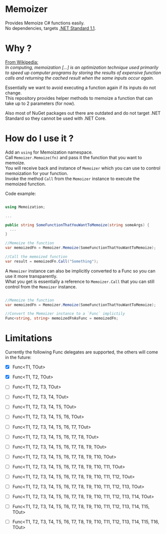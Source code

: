 # Memoizer

Provides Memoize C# functions easily.  
No dependencies, targets [.NET Standard 1.1](https://github.com/dotnet/standard/blob/master/docs/versions/netstandard1.1.md).  

# Why ?

[From Wikipedia:](https://en.wikipedia.org/wiki/Memoization)  
_In computing, memoization [...] is an optimization technique used primarily to speed up computer programs by storing the results of expensive function calls and returning the cached result when the same inputs occur again._

Essentially we want to avoid executing a function again if its inputs do not change.  
This repository provides helper methods to memoize a function that can take up to 2 parameters (for now).

Also most of NuGet packages out there are outdated and do not target .NET Standard so they cannot be used with .NET Core.  

# How do I use it ?

Add an `using` for Memoization namespace.  
Call `Memoizer.Memoize(fn)` and pass it the function that you want to memoize.  
You will receive back and instance of `Memoizer` which you can use to control memoization for your function.  
Invoke the method `Call` from the `Memoizer` instance to execute the memoized function.  

Code example:

```csharp

using Memoization;

...

public string SomeFunctionThatYouWantToMemoize(string someArgs) {
  ...
}

//Memoize the function
var memoizedFn = Memoizer.Memoize(SomeFunctionThatYouWantToMemoize);

//Call the memoized function
var result = memoizedFn.Call("Something");

```

A `Memoizer` instance can also be implicitly converted to a Func so you can use it more transparently.  
What you get is essentially a reference to `Memoizer.Call` that you can still control from the `Memoizer` instance.  

```csharp

//Memoize the function
var memoizedFn = Memoizer.Memoize(SomeFunctionThatYouWantToMemoize);

//Convert the Memoizer instance to a `Func` implictily
Func<string, string> memoizedFnAsFunc = memoizedFn;

```

# Limitations

Currently the following Func delegates are supported, the others will come in the future:

- [x] Func<T1, TOut>
- [x] Func<T1, T2, TOut>
- [ ] Func<T1, T2, T3, TOut>
- [ ] Func<T1, T2, T3, T4, TOut>
- [ ] Func<T1, T2, T3, T4, T5, TOut>
- [ ] Func<T1, T2, T3, T4, T5, T6, TOut>
- [ ] Func<T1, T2, T3, T4, T5, T6, T7, TOut>
- [ ] Func<T1, T2, T3, T4, T5, T6, T7, T8, TOut>
- [ ] Func<T1, T2, T3, T4, T5, T6, T7, T8, T9, TOut>
- [ ] Func<T1, T2, T3, T4, T5, T6, T7, T8, T9, T10, TOut>
- [ ] Func<T1, T2, T3, T4, T5, T6, T7, T8, T9, T10, T11, TOut>
- [ ] Func<T1, T2, T3, T4, T5, T6, T7, T8, T9, T10, T11, T12, TOut>
- [ ] Func<T1, T2, T3, T4, T5, T6, T7, T8, T9, T10, T11, T12, T13, TOut>
- [ ] Func<T1, T2, T3, T4, T5, T6, T7, T8, T9, T10, T11, T12, T13, T14, TOut>
- [ ] Func<T1, T2, T3, T4, T5, T6, T7, T8, T9, T10, T11, T12, T13, T14, T15, TOut>
- [ ] Func<T1, T2, T3, T4, T5, T6, T7, T8, T9, T10, T11, T12, T13, T14, T15, T16, TOut>

